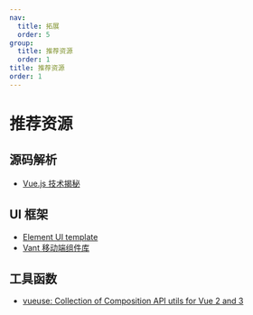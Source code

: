 ```yaml
---
nav:
  title: 拓展
  order: 5
group:
  title: 推荐资源
  order: 1
title: 推荐资源
order: 1
---
```


# 推荐资源

## 源码解析

- [Vue.js 技术揭秘](https://ustbhuangyi.github.io/vue-analysis/)

## UI 框架

- [Element UI template]()
- [Vant 移动端组件库](https://youzan.github.io/vant/#/zh-CN/)

## 工具函数

- [vueuse: Collection of Composition API utils for Vue 2 and 3](https://github.com/antfu/vueuse)
